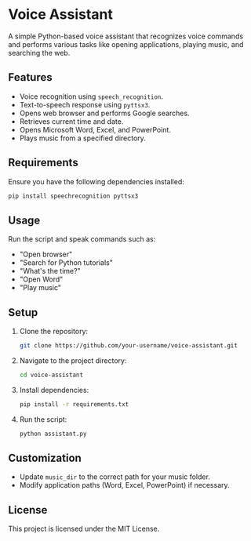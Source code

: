 # Voice Assistant

A simple Python-based voice assistant that recognizes voice commands and performs various tasks like opening applications, playing music, and searching the web.

## Features
- Voice recognition using `speech_recognition`.
- Text-to-speech response using `pyttsx3`.
- Opens web browser and performs Google searches.
- Retrieves current time and date.
- Opens Microsoft Word, Excel, and PowerPoint.
- Plays music from a specified directory.

## Requirements
Ensure you have the following dependencies installed:

```bash
pip install speechrecognition pyttsx3
```

## Usage
Run the script and speak commands such as:
- "Open browser"
- "Search for Python tutorials"
- "What's the time?"
- "Open Word"
- "Play music"

## Setup
1. Clone the repository:
   ```bash
   git clone https://github.com/your-username/voice-assistant.git
   ```
2. Navigate to the project directory:
   ```bash
   cd voice-assistant
   ```
3. Install dependencies:
   ```bash
   pip install -r requirements.txt
   ```
4. Run the script:
   ```bash
   python assistant.py
   ```

## Customization
- Update `music_dir` to the correct path for your music folder.
- Modify application paths (Word, Excel, PowerPoint) if necessary.

## License
This project is licensed under the MIT License.

